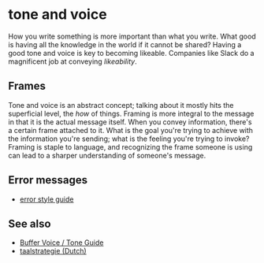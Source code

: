 # tone and voice
How you write something is more important than what you write. What good is
having all the knowledge in the world if it cannot be shared? Having a good
tone and voice is key to becoming likeable. Companies like Slack do a
magnificent job at conveying _likeability_.

## Frames
Tone and voice is an abstract concept; talking about it mostly hits the
superficial level, the _how_ of things. Framing is more integral to the message
in that it is the actual message itself. When you convey information, there's a
certain frame attached to it. What is the goal you're trying to achieve with
the information you're sending; what is the feeling you're trying to invoke?
Framing is staple to language, and recognizing the frame someone is using can
lead to a sharper understanding of someone's message.

## Error messages
- [error style guide](http://www.postgresql.org/docs/devel/static/error-style-guide.html)

## See also
- [Buffer Voice / Tone Guide](https://bufferapp.com/tone-guide)
- [taalstrategie (Dutch)](http://taalstrategie.nl/framing/)
